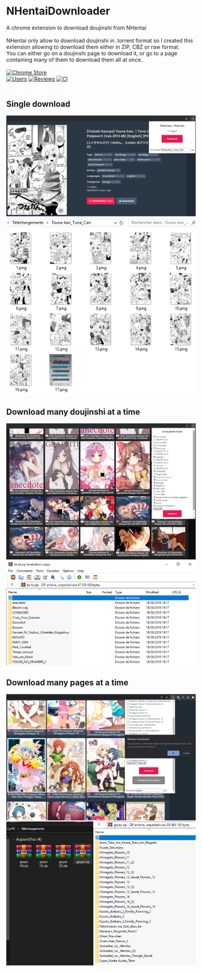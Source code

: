 # NHentaiDownloader
A chrome extension to download doujinshi from NHentai<br/><br/>
NHentai only allow to download doujinshi in .torrent format so I created this extension allowing to download them either in ZIP, CBZ or raw format.<br/>
You can either go on a doujinshi page to download it, or go to a page containing many of them to download them all at once.
<br/><br/>
[![Chrome Store](https://developer.chrome.com/webstore/images/ChromeWebStore_BadgeWBorder_v2_206x58.png)](https://chrome.google.com/webstore/detail/nhentai-downloader/dcpdhacgmnhbfaebkcagkakpcighmeol)<br/>
[![Users](https://img.shields.io/chrome-web-store/users/dcpdhacgmnhbfaebkcagkakpcighmeol.svg?style=flat)](https://chrome.google.com/webstore/detail/nhentai-downloader/dcpdhacgmnhbfaebkcagkakpcighmeol)
[![Reviews](https://img.shields.io/chrome-web-store/stars/dcpdhacgmnhbfaebkcagkakpcighmeol.svg?style=flat)](https://chrome.google.com/webstore/detail/nhentai-downloader/dcpdhacgmnhbfaebkcagkakpcighmeol)
[![CI](https://github.com/Xwilarg/NHentaiDownloader/workflows/CI/badge.svg)](https://github.com/Xwilarg/NHentaiDownloader/actions)
<br/><br/>

## Single download

![Overview](Preview/Overview.png)<br/>
![Folder](Preview/Folder.png)

## Download many doujinshi at a time

![Overview](Preview/Overview-many.png)<br/>
![Folder](Preview/Folder-many.png)

## Download many pages at a time

![Overview](Preview/Overview-pages.png)<br/>
![Folder](Preview/Folder-pages.png)
